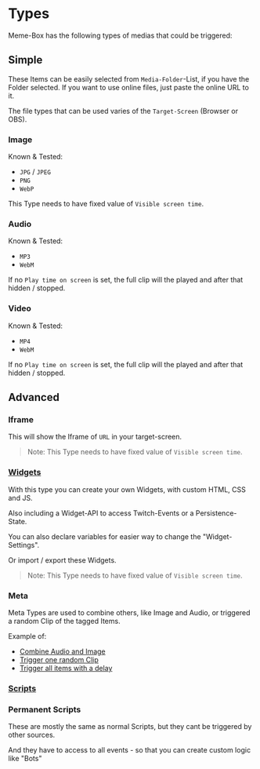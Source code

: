 # Types

Meme-Box has the following types of medias that could be triggered:

## Simple

These Items can be easily selected from `Media-Folder`-List, if you have the Folder selected. 
If you want to use online files, just paste the online URL to it.

The file types that can be used varies of the `Target-Screen` (Browser or OBS).

### Image

Known & Tested: 
- `JPG` / `JPEG`
- `PNG`
- `WebP`

This Type needs to have fixed value of `Visible screen time`.

### Audio

Known & Tested:
- `MP3`
- `WebM`

If no `Play time on screen` is set, the full clip will the played and after that hidden / stopped.

### Video

Known & Tested:
- `MP4`
- `WebM`

If no `Play time on screen` is set, the full clip will the played and after that hidden / stopped.

## Advanced

### Iframe

This will show the Iframe of `URL` in your target-screen.

> Note: This Type needs to have fixed value of `Visible screen time`.


### [Widgets](./widgets.md)

With this type you can create your own Widgets, with custom HTML, CSS and JS.

Also including a Widget-API to access Twitch-Events or a Persistence-State.

You can also  declare variables for easier way to change the "Widget-Settings".

Or import / export these Widgets.

> Note: This Type needs to have fixed value of `Visible screen time`.


### Meta


Meta Types are used to combine others, like Image and Audio, or triggered a random Clip of the tagged Items.

Example of:
- [Combine Audio and Image](./meta_media.md)
- [Trigger one random Clip](./meta_media.md)
- [Trigger all items with a delay](./meta_media.md)


### [Scripts](./scripts.md)

### Permanent Scripts

These are mostly the same as normal Scripts, but they cant be triggered by other sources.

And they have to access to all events - so that you can create custom logic like "Bots"
